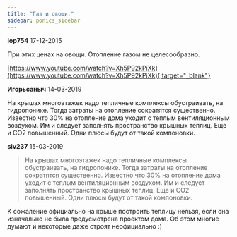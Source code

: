 ```yaml
---
title: "Газ и овощи."
sidebar: ponics_sidebar
---
```


**lop754** 17-12-2015

При этих ценах на овощи. Отопление газом не целесообразно.

[https://www.youtube.com/watch?v=Xh5P92kPiXk](https://www.youtube.com/watch?v=Xh5P92kPiXk){:target="_blank"}


**Игорьсаныч** 14-03-2019

На крышах многоэтажек надо тепличные комплексы обустраивать, на гидропонике. Тогда затраты на отопление сократятся существенно. Известно что 30% на отопление дома уходит с теплым вентиляционным воздухом. Им и следует заполнять пространство крышных теплиц. Еще и СО2 повышенный. Одни плюсы будут от такой компоновки.


**siv237** 15-03-2019

> На крышах многоэтажек надо тепличные комплексы обустраивать, на гидропонике. Тогда затраты на отопление сократятся существенно. Известно что 30% на отопление дома уходит с теплым вентиляционным воздухом. Им и следует заполнять пространство крышных теплиц. Еще и СО2 повышенный. Одни плюсы будут от такой компоновки.

К сожаление официально на крыше построить теплицу нельзя, если она изначально не была предусмотрена проектом дома. Об этом многие думают и некоторые даже строят неофициально :)


